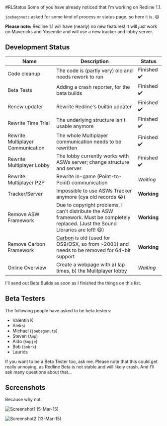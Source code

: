 #RLStatus
Some of you have already noticed that I'm working on Redline 1.1.

`joebagonuts` asked for some kind of process or status page, so here it is. :smile:

**Please note:** Redline 1.1 will have (nearly) *no* new features! It will *just* work on Mavericks and Yosemite and will use a new tracker and lobby server.


Development Status
---


Name | Description | Status
-----|-------------|--------
Code cleanup | The code is (partly very) old and needs rework to run | Finished :heavy_check_mark:
Beta Tests | Adding a crash reporter, for the beta builds | Finished :heavy_check_mark:
Renew updater | Rewrite Redline's builtin updater | Finished :heavy_check_mark:
Rewrite Time Trial | The underlying structure isn't usable anymore | Finished :heavy_check_mark:
Rewrite Multiplayer Communication | The whole Multiplayer communication needs to be rewritten | Finished :heavy_check_mark:
Rewrite Multiplayer Lobby | The lobby currently works with ASWs server; change structure and server | Finished :heavy_check_mark:
Rewrite Multiplayer P2P | Rewrite in-game (Point-to-Point) communication | *Waiting*
Tracker/Server | Impossible to use ASWs Tracker anymore (cya old records :sob:) | **Working**
Remove ASW Framework | Due to copyright problems, I can't distribute the ASW framework. Must be completely replaced. (Just the Sound Libraries are left! :smile:) | **Working**
Remove Carbon Framework | [Carbon](http://en.wikipedia.org/wiki/Carbon_(API)) is old (used for OS9/OSX, so from ~2001) and needs to be removed for 64-bit support | **Working**
Online Overview | Create a webpage with a) lap times, b) the Mulitplayer lobby | *Waiting*


I'll send out Beta Builds as soon as I finished the things on this list.

Beta Testers
---

The following people have asked to be beta testers:

- Valentin K
- Aleksi
- Michael (`joebagonuts`)
- Steven (`Amp`)
- Aldo (`kopje`)
- Bob (`bobrk`)
- Laurids

If you want to be a Beta Tester too, ask me. Please note that this could get really annoying, as Redline Beta is not stable and will likely crash. And I'll ask many questions about that...


Screenshots
-----------

Because why not.

![Screenshot1](http://i.imgur.com/qq6rF8o.jpg)
(5-Mar-15)

![Screenshot2](http://i.imgur.com/MWfcVIs.jpg)
(13-Mar-15)
